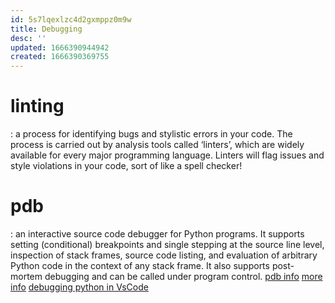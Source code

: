 ```yaml
---
id: 5s7lqexlzc4d2gxmppz0m9w
title: Debugging
desc: ''
updated: 1666390944942
created: 1666390369755
---
```

# linting
:  a process for identifying bugs and stylistic errors in your code. The process is carried out by analysis tools called ‘linters’, which are widely available for every major programming language. Linters will flag issues and style violations in your code, sort of like a spell checker!

# pdb 
: an interactive source code debugger for Python programs. It supports setting (conditional) breakpoints and single stepping at the source line level, inspection of stack frames, source code listing, and evaluation of arbitrary Python code in the context of any stack frame. It also supports post-mortem debugging and can be called under program control.
[pdb info](https://docs.python.org/3/library/pdb.html)
[more info](https://docs.python.org/3/library/debug.html)
[debugging python in VsCode](https://code.visualstudio.com/docs/python/debugging)